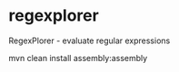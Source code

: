 regexplorer
===========

RegexPlorer - evaluate regular expressions

mvn clean install assembly:assembly
